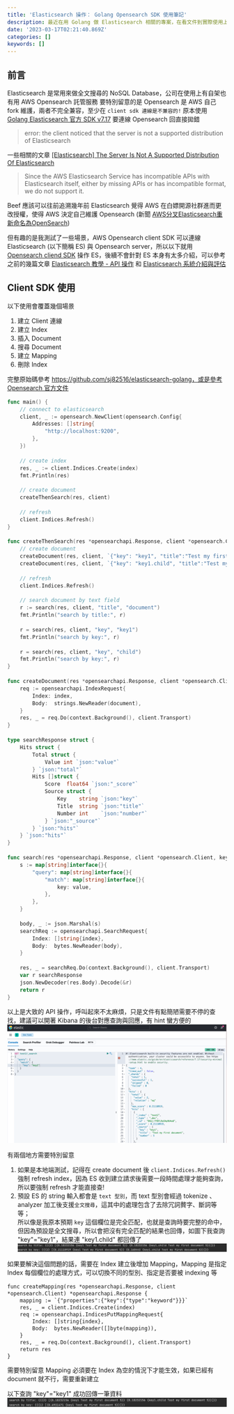 ```yaml
---
title: 'Elasticsearch 操作： Golang Opensearch SDK 使用筆記'
description: 最近在用 Golang 做 Elasticsearch 相關的專案，在看文件到實際使用上有一段落差，寫個簡單的筆記補上 Golang 與 Elasticsearch 互動的方式
date: '2023-03-17T02:21:40.869Z'
categories: []
keywords: []
---
```

## 前言
Elasticsearch 是常用來做全文搜尋的 NoSQL Database，公司在使用上有自架也有用 AWS Opensearch 託管服務
要特別留意的是 Opensearch 是 AWS 自己 fork 維護，兩者不完全兼容，至少在 `client sdk 連線是不兼容的!` 原本使用 [Golang Elasticsearch 官方 SDK v7.17](https://github.com/elastic/go-elasticsearch) 要連線 Opensearch 回直接拋錯 
> error: the client noticed that the server is not a supported distribution of Elasticsearch

一些相關的文章 [\[Elasticsearch\] The Server Is Not A Supported Distribution Of Elasticsearch](https://towardsaws.com/elasticsearch-the-server-is-not-a-supported-distribution-of-elasticsearch-252abc1bd92)
> Since the AWS Elasticsearch Service has incompatible APIs with Elasticsearch itself, either by missing APIs or has incompatible format, we do not support it.

Beef 應該可以往前追溯幾年前 Elasticsearch 覺得 AWS 在白嫖開源社群進而更改授權，使得 AWS 決定自己維護 Opensearch (新聞 [AWS分叉Elasticsearch重新命名為OpenSearch](https://www.ithome.com.tw/news/143812))

但有趣的是我測試了一些場景，AWS Opensearch client SDK 可以連線 Elasticsearch (以下簡稱 ES) 與 Opensearch server，所以以下就用 [Opensearch cliend SDK](https://github.com/opensearch-project/opensearch-go) 操作 ES，後續不會針對 ES 本身有太多介紹，可以參考之前的幾篇文章 [Elasticsearch 教學 - API 操作](https://yuanchieh.page/post/2020/2020-07-15_elasticsearch-%E6%95%99%E5%AD%B8-api-%E6%93%8D%E4%BD%9C/) 和 [Elasticsearch 系統介紹與評估](https://yuanchieh.page/post/2020/2020-07-08_elasticsearch-%E4%BB%8B%E7%B4%B9%E8%88%87%E8%A9%95%E4%BC%B0/)

## Client SDK 使用
以下使用會覆蓋幾個場景
1. 建立 Client 連線
2. 建立 Index
3. 插入 Document
4. 搜尋 Document
5. 建立 Mapping
6. 刪除 Index  

完整原始碼參考 https://github.com/sj82516/elasticsearch-golang，或是參考 [Opensearch 官方文件](https://opensearch.org/docs/latest/clients/go/)

```go
func main() {
    // connect to elasticsearch
    client, _ := opensearch.NewClient(opensearch.Config{
        Addresses: []string{
            "http://localhost:9200",
        },
    })
    
    // create index
    res, _ := client.Indices.Create(index)
    fmt.Println(res)

    // create document
    createThenSearch(res, client)

    // refresh
    client.Indices.Refresh()
}

func createThenSearch(res *opensearchapi.Response, client *opensearch.Client) {
    // create document
    createDocument(res, client, `{"key": "key1", "title":"Test my first document", "number": 5}`)
    createDocument(res, client, `{"key": "key1.child", "title":"Test my first document", "number": 5}`)
    
    // refresh
    client.Indices.Refresh()
    
    // search document by text field
    r := search(res, client, "title", "document")
    fmt.Println("search by title:", r)
    
    r = search(res, client, "key", "key1")
    fmt.Println("search by key:", r)
    
    r = search(res, client, "key", "child")
    fmt.Println("search by key:", r)
}

func createDocument(res *opensearchapi.Response, client *opensearch.Client, document string) {
    req := opensearchapi.IndexRequest{
        Index: index,
        Body:  strings.NewReader(document),
    }
    res, _ = req.Do(context.Background(), client.Transport)
}

type searchResponse struct {
    Hits struct {
        Total struct {
            Value int `json:"value"`
        } `json:"total"`
        Hits []struct {
            Score  float64 `json:"_score"`
            Source struct {
                Key    string `json:"key"`
                Title  string `json:"title"`
                Number int    `json:"number"`
            } `json:"_source"`
        } `json:"hits"`
    } `json:"hits"`
}

func search(res *opensearchapi.Response, client *opensearch.Client, key string, value string) searchResponse {
    s := map[string]interface{}{
        "query": map[string]interface{}{
            "match": map[string]interface{}{
                key: value,
            },
        },
    }
    
    body, _ := json.Marshal(s)
    searchReq := opensearchapi.SearchRequest{
        Index: []string{index},
        Body:  bytes.NewReader(body),
    }
    
    res, _ = searchReq.Do(context.Background(), client.Transport)
    var r searchResponse
    json.NewDecoder(res.Body).Decode(&r)
    return r
}
```

以上是大致的 API 操作，呼叫起來不太麻煩，只是文件有點簡陋需要不停的查找，建議可以開著 Kibana 的後台對應查詢與回應，有 hint 蠻方便的
![](/post/2023/img/0319/kibana.png)

有兩個地方需要特別留意
1. 如果是本地端測試，記得在 create document 後 `client.Indices.Refresh()` 強制 refresh index，因為 ES 收到建立請求後需要一段時間處理才能夠查詢，所以要強制 refresh 才能直接查!  
2. 預設 ES 的 string 輸入都會是 `text 型別`，而 text 型別會經過 tokenize 、analyzer 加工後支援`全文搜尋`，這其中的處理包含了去除冗詞贅字、斷詞等等；  
所以像是我原本預期 `key` 這個欄位是完全匹配，也就是查詢時要完整的命中，但因為預設是全文搜尋，所以會把沒有完全匹配的結果也回傳，如圖下我查詢 "key"="key1"，結果連 "key1.child" 都回傳了
![](/post/2023/img/0319/search_text.png)

如果要解決這個問題的話，需要在 Index 建立後增加 Mapping，Mapping 是指定 Index 每個欄位的處理方式，可以切換不同的型別、指定是否要被 indexing 等
```golang
func createMapping(res *opensearchapi.Response, client *opensearch.Client) *opensearchapi.Response {
    mapping := `{"properties":{"key":{"type":"keyword"}}}`
    res, _ = client.Indices.Create(index)
    req := opensearchapi.IndicesPutMappingRequest{
        Index: []string{index},
        Body:  bytes.NewReader([]byte(mapping)),
    }
    res, _ = req.Do(context.Background(), client.Transport)
    return res
}
```
需要特別留意 Mapping 必須要在 Index 為空的情況下才能生效，如果已經有 document 就不行，需要重新建立

以下查詢 "key"="key1" 成功回傳一筆資料
![](/post/2023/img/0319/search_keyword.png)
